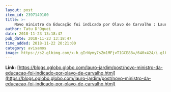 ```yaml
---
layout: post
item_id: 2397149100
title: >-
    Novo ministro da Educação foi indicado por Olavo de Carvalho : Lauro Jardim
author: Tatu D'Oquei
date: 2018-11-23 13:18:47
pub_date: 2018-11-23 13:18:47
time_added: 2018-11-22 20:21:00
category: avisamos
image: https://s2.glbimg.com/x-h_gIrNymy7sZm1MFjvT1GCE88=/640x424/i.glbimg.com/og/ig/infoglobo1/f/original/2018/11/22/alx_professor-ricardo-velez-rodriguez-20091016-001_original.jpeg
---
```


**Link:** [https://blogs.oglobo.globo.com/lauro-jardim/post/novo-ministro-da-educacao-foi-indicado-por-olavo-de-carvalho.html](https://blogs.oglobo.globo.com/lauro-jardim/post/novo-ministro-da-educacao-foi-indicado-por-olavo-de-carvalho.html)

